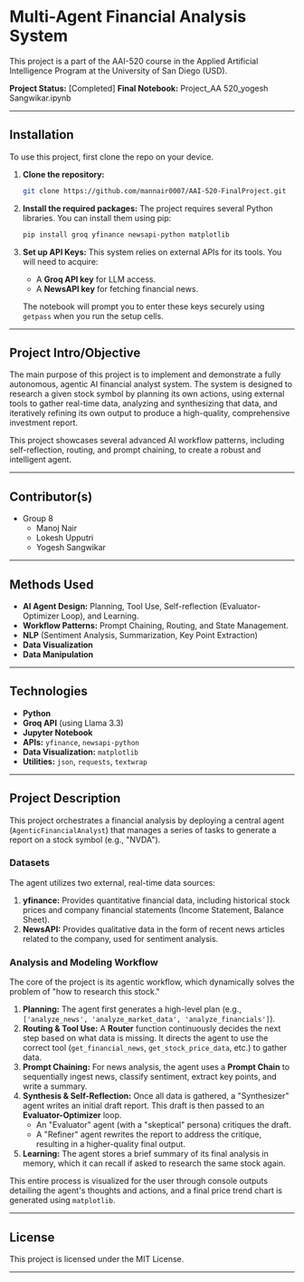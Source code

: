 # Multi-Agent Financial Analysis System

This project is a part of the AAI-520 course in the Applied Artificial Intelligence Program at the University of San Diego (USD).

**Project Status:** [Completed]
**Final Notebook:** Project_AA 520_yogesh Sangwikar.ipynb

---

## Installation

To use this project, first clone the repo on your device.

1.  **Clone the repository:**
    ```bash
    git clone https://github.com/mannair0007/AAI-520-FinalProject.git
    ```

2.  **Install the required packages:**
    The project requires several Python libraries. You can install them using pip:
    ```bash
    pip install groq yfinance newsapi-python matplotlib
    ```

3.  **Set up API Keys:**
    This system relies on external APIs for its tools. You will need to acquire:
    * A **Groq API key** for LLM access.
    * A **NewsAPI key** for fetching financial news.

    The notebook will prompt you to enter these keys securely using `getpass` when you run the setup cells.

---

## Project Intro/Objective

The main purpose of this project is to implement and demonstrate a fully autonomous, agentic AI financial analyst system. The system is designed to research a given stock symbol by planning its own actions, using external tools to gather real-time data, analyzing and synthesizing that data, and iteratively refining its own output to produce a high-quality, comprehensive investment report.

This project showcases several advanced AI workflow patterns, including self-reflection, routing, and prompt chaining, to create a robust and intelligent agent.

---

## Contributor(s)

* Group 8
  - Manoj Nair
  - Lokesh Upputri
  - Yogesh Sangwikar

---

## Methods Used

* **AI Agent Design:** Planning, Tool Use, Self-reflection (Evaluator-Optimizer Loop), and Learning.
* **Workflow Patterns:** Prompt Chaining, Routing, and State Management.
* **NLP** (Sentiment Analysis, Summarization, Key Point Extraction)
* **Data Visualization**
* **Data Manipulation**

---

## Technologies

* **Python**
* **Groq API** (using Llama 3.3)
* **Jupyter Notebook**
* **APIs:** `yfinance`, `newsapi-python`
* **Data Visualization:** `matplotlib`
* **Utilities:** `json`, `requests`, `textwrap`

---

## Project Description

This project orchestrates a financial analysis by deploying a central agent (`AgenticFinancialAnalyst`) that manages a series of tasks to generate a report on a stock symbol (e.g., "NVDA").

### Datasets
The agent utilizes two external, real-time data sources:
1.  **yfinance:** Provides quantitative financial data, including historical stock prices and company financial statements (Income Statement, Balance Sheet).
2.  **NewsAPI:** Provides qualitative data in the form of recent news articles related to the company, used for sentiment analysis.

### Analysis and Modeling Workflow
The core of the project is its agentic workflow, which dynamically solves the problem of "how to research this stock."

1.  **Planning:** The agent first generates a high-level plan (e.g., `['analyze_news', 'analyze_market_data', 'analyze_financials']`).
2.  **Routing & Tool Use:** A **Router** function continuously decides the next step based on what data is missing. It directs the agent to use the correct tool (`get_financial_news`, `get_stock_price_data`, etc.) to gather data.
3.  **Prompt Chaining:** For news analysis, the agent uses a **Prompt Chain** to sequentially ingest news, classify sentiment, extract key points, and write a summary.
4.  **Synthesis & Self-Reflection:** Once all data is gathered, a "Synthesizer" agent writes an initial draft report. This draft is then passed to an **Evaluator-Optimizer** loop.
    * An "Evaluator" agent (with a "skeptical" persona) critiques the draft.
    * A "Refiner" agent rewrites the report to address the critique, resulting in a higher-quality final output.
5.  **Learning:** The agent stores a brief summary of its final analysis in memory, which it can recall if asked to research the same stock again.

This entire process is visualized for the user through console outputs detailing the agent's thoughts and actions, and a final price trend chart is generated using `matplotlib`.

---

## License

This project is licensed under the MIT License.

---
